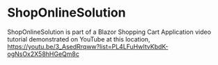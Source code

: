 # ShopOnlineSolution 
ShopOnlineSolution is part of a Blazor Shopping Cart Application video tutorial demonstrated on YouTube at this location,
https://youtu.be/3_AsedRrqww?list=PL4LFuHwItvKbdK-ogNsOx2X58hHGeQm8c
